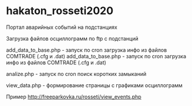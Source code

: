 # hakaton_rosseti2020

Портал аварийных событий на подстанциях

Загрузка файлов осциллограмм по ftp с подстанций

add_data_to_base.php - запуск по cron
                     загрузка инфо из файлов COMTRADE (.cfg и .dat)
add_data_to_base.php - запуск по cron
                     загрузка инфо из файлов COMTRADE (.cfg и .dat)
                     

analize.php - запуск по cron
              поиск коротких замыканий

view_data.php - формирование страницы с графиками осциллограмм

Пример
http://freeparkovka.ru/rosseti/view_events.php
